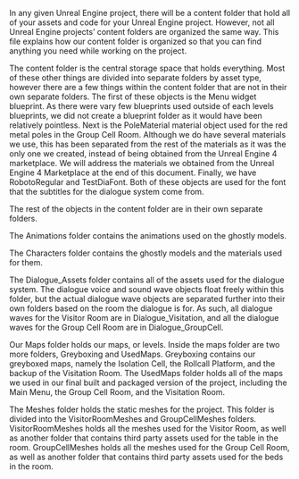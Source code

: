 In any given Unreal Engine project, there will be a content folder that hold all of your assets and code for your Unreal Engine project. However, not all Unreal Engine projects’ content folders are organized the same way. This file explains how our content folder is organized so that you can find anything you need while working on the project.   
   
   
The content folder is the central storage space that holds everything. Most of these other things are divided into separate folders by asset type, however there are a few things within the content folder that are not in their own separate folders. The first of these objects is the Menu widget blueprint. As there were vary few blueprints used outside of each levels blueprints, we did not create a blueprint folder as it would have been relatively pointless. Next is the PoleMaterial material object used for the red metal poles in the Group Cell Room. Although we do have several materials we use, this has been separated from the rest of the materials as it was the only one we created, instead of being obtained from the Unreal Engine 4 marketplace. We will address the materials we obtained from the Unreal Engine 4 Marketplace at the end of this document. Finally, we have RobotoRegular and TestDiaFont. Both of these objects are used for the font that the subtitles for the dialogue system come from.   
   
The rest of the objects in the content folder are in their own separate folders.    
   
The Animations folder contains the animations used on the ghostly models. 
   
The Characters folder contains the ghostly models and the materials used for them.   
   
The Dialogue_Assets folder contains all of the assets used for the dialogue system. The dialogue voice and sound wave objects float freely within this folder, but the actual dialogue wave objects are separated further into their own folders based on the room the dialogue is for. As such, all dialogue waves for the Visitor Room are in Dialogue_Visitation, and all the dialogue waves for the Group Cell Room are in Dialogue_GroupCell.   
   
Our Maps folder holds our maps, or levels. Inside the maps folder are two more folders, Greyboxing and UsedMaps. Greyboxing contains our greyboxed maps, namely the Isolation Cell, the Rollcall Platform, and the backup of the Visitation Room. The UsedMaps folder holds all of the maps we used in our final built and packaged version of the project, including the Main Menu, the Group Cell Room, and the Visitation Room.   
   
The Meshes folder holds the static meshes for the project. This folder is divided into the VisitorRoomMeshes and GroupCellMeshes folders. VisitorRoomMeshes holds all the meshes used for the Visitor Room, as well as another folder that contains third party assets used for the table in the room. GroupCellMeshes holds all the meshes used for the Group Cell Room, as well as another folder that contains third party assets used for the beds in the room.   

